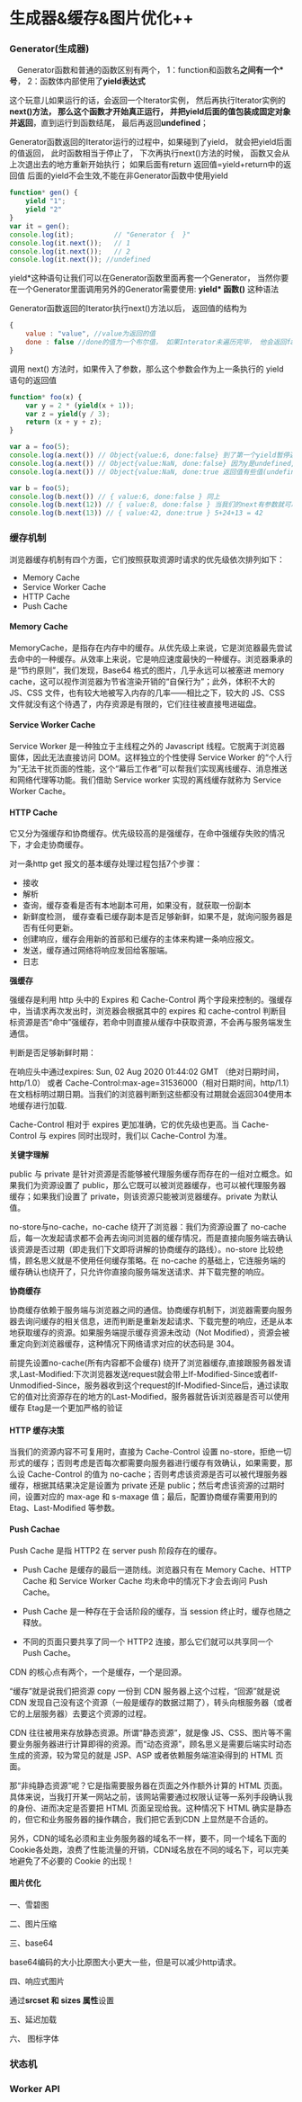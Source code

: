 # 生成器&缓存&图片优化++

### Generator(生成器)

　Generator函数和普通的函数区别有两个， 1：function和函数名**之间有一个\*号**， 2：函数体内部使用了**yield表达式** 

这个玩意儿如果运行的话，会返回一个Iterator实例， 然后再执行Iterator实例的**next()**方法， 那么这个函数才开始真正运行， 并把yield后面的值**包装成固定对象并返回**，直到运行到函数结尾， 最后再返回**undefined**；  

Generator函数返回的Iterator运行的过程中，如果碰到了yield， 就会把yield后面的值返回， 此时函数相当于停止了， 下次再执行next()方法的时候， 函数又会从上次退出去的地方重新开始执行； 如果后面有return 返回值=yield+return中的返回值 后面的yield不会生效,不能在非Generator函数中使用yield 

```js
function* gen() {
    yield "1";
    yield "2"
}
var it = gen();
console.log(it);          // "Generator {  }"
console.log(it.next());   // 1
console.log(it.next());   // 2
console.log(it.next()); //undefined
```

yield*这种语句让我们可以在Generator函数里面再套一个Generator， 当然你要在一个Generator里面调用另外的Generator需要使用: **yield\* 函数()** 这种语法 

Generator函数返回的Iterator执行next()方法以后， 返回值的结构为 

```js
{
    value : "value", //value为返回的值
    done : false //done的值为一个布尔值， 如果Interator未遍历完毕， 他会返回false， 否则返回true；
}
```

调用 next() 方法时，如果传入了参数，那么这个参数会作为上一条执行的 yield 语句的返回值 

```js
function* foo(x) {
	var y = 2 * (yield(x + 1));
	var z = yield(y / 3);
	return (x + y + z);
}

var a = foo(5);
console.log(a.next()) // Object{value:6, done:false} 到了第一个yield暂停返回回来,所以value为6,迭代器还有,所以done返回false
console.log(a.next()) // Object{value:NaN, done:false} 因为y是undefined,所以是NaN
console.log(a.next()) // Object{value:NaN, done:true 返回值有些值(undefined)相加不了,所以返回NaN

var b = foo(5);
console.log(b.next()) // { value:6, done:false } 同上
console.log(b.next(12)) // { value:8, done:false } 当我们的next有参数就可以当做上一次yield的值,2*12/3=8
console.log(b.next(13)) // { value:42, done:true } 5+24+13 = 42
```

### 缓存机制

浏览器缓存机制有四个方面，它们按照获取资源时请求的优先级依次排列如下：

- Memory Cache
- Service Worker Cache
- HTTP Cache
- Push Cache

#### Memory Cache

MemoryCache，是指存在内存中的缓存。从优先级上来说，它是浏览器最先尝试去命中的一种缓存。从效率上来说，它是响应速度最快的一种缓存。浏览器秉承的是“节约原则”，我们发现，Base64 格式的图片，几乎永远可以被塞进 memory cache，这可以视作浏览器为节省渲染开销的“自保行为”；此外，体积不大的 JS、CSS 文件，也有较大地被写入内存的几率——相比之下，较大的 JS、CSS 文件就没有这个待遇了，内存资源是有限的，它们往往被直接甩进磁盘。

#### Service Worker Cache

Service Worker 是一种独立于主线程之外的 Javascript 线程。它脱离于浏览器窗体，因此无法直接访问 DOM。这样独立的个性使得 Service Worker 的“个人行为”无法干扰页面的性能，这个“幕后工作者”可以帮我们实现离线缓存、消息推送和网络代理等功能。我们借助 Service worker 实现的离线缓存就称为 Service Worker Cache。

#### HTTP Cache

它又分为强缓存和协商缓存。优先级较高的是强缓存，在命中强缓存失败的情况下，才会走协商缓存。

对一条http get 报文的基本缓存处理过程包括7个步骤：

- 接收
- 解析
- 查询，缓存查看是否有本地副本可用，如果没有，就获取一份副本
- 新鲜度检测， 缓存查看已缓存副本是否足够新鲜，如果不是，就询问服务器是否有任何更新。
- 创建响应，缓存会用新的首部和已缓存的主体来构建一条响应报文。
- 发送，缓存通过网络将响应发回给客服端。
- 日志

**强缓存**

强缓存是利用 http 头中的 Expires 和 Cache-Control 两个字段来控制的。强缓存中，当请求再次发出时，浏览器会根据其中的 expires 和 cache-control 判断目标资源是否“命中”强缓存，若命中则直接从缓存中获取资源，不会再与服务端发生通信。

判断是否足够新鲜时期：

在响应头中通过expires: Sun, 02 Aug 2020 01:44:02 GMT （绝对日期时间，http/1.0） 或者 Cache-Control:max-age=31536000（相对日期时间，http/1.1）在文档标明过期日期。当我们的浏览器判断到这些都没有过期就会返回304使用本地缓存进行加载.

Cache-Control 相对于 expires 更加准确，它的优先级也更高。当 Cache-Control 与 expires 同时出现时，我们以 Cache-Control 为准。

**关键字理解**

public 与 private 是针对资源是否能够被代理服务缓存而存在的一组对立概念。如果我们为资源设置了 public，那么它既可以被浏览器缓存，也可以被代理服务器缓存；如果我们设置了 private，则该资源只能被浏览器缓存。private 为默认值。

no-store与no-cache，no-cache 绕开了浏览器：我们为资源设置了 no-cache 后，每一次发起请求都不会再去询问浏览器的缓存情况，而是直接向服务端去确认该资源是否过期（即走我们下文即将讲解的协商缓存的路线）。no-store 比较绝情，顾名思义就是不使用任何缓存策略。在 no-cache 的基础上，它连服务端的缓存确认也绕开了，只允许你直接向服务端发送请求、并下载完整的响应。

**协商缓存**

协商缓存依赖于服务端与浏览器之间的通信。协商缓存机制下，浏览器需要向服务器去询问缓存的相关信息，进而判断是重新发起请求、下载完整的响应，还是从本地获取缓存的资源。如果服务端提示缓存资源未改动（Not Modified），资源会被重定向到浏览器缓存，这种情况下网络请求对应的状态码是 304。

前提先设置no-cache(所有内容都不会缓存) 绕开了浏览器缓存,直接跟服务器发请求,Last-Modified:下次浏览器发送request就会带上If-Modified-Since或者If-Unmodified-Since，服务器收到这个request的If-Modified-Since后，通过读取它的值对比资源存在的地方的Last-Modified，服务器就告诉浏览器是否可以使用缓存
Etag是一个更加严格的验证

#### **HTTP 缓存决策**

当我们的资源内容不可复用时，直接为 Cache-Control 设置 no-store，拒绝一切形式的缓存；否则考虑是否每次都需要向服务器进行缓存有效确认，如果需要，那么设 Cache-Control 的值为 no-cache；否则考虑该资源是否可以被代理服务器缓存，根据其结果决定是设置为 private 还是 public；然后考虑该资源的过期时间，设置对应的 max-age 和 s-maxage 值；最后，配置协商缓存需要用到的 Etag、Last-Modified 等参数。

#### **Push Cachae**

Push Cache 是指 HTTP2 在 server push 阶段存在的缓存。

- Push Cache 是缓存的最后一道防线。浏览器只有在 Memory Cache、HTTP Cache 和 Service Worker Cache 均未命中的情况下才会去询问 Push Cache。

- Push Cache 是一种存在于会话阶段的缓存，当 session 终止时，缓存也随之释放。

- 不同的页面只要共享了同一个 HTTP2 连接，那么它们就可以共享同一个 Push Cache。

  

CDN 的核心点有两个，一个是缓存，一个是回源。

“缓存”就是说我们把资源 copy 一份到 CDN 服务器上这个过程，“回源”就是说 CDN 发现自己没有这个资源（一般是缓存的数据过期了），转头向根服务器（或者它的上层服务器）去要这个资源的过程。

CDN 往往被用来存放静态资源。所谓“静态资源”，就是像 JS、CSS、图片等不需要业务服务器进行计算即得的资源。而“动态资源”，顾名思义是需要后端实时动态生成的资源，较为常见的就是 JSP、ASP 或者依赖服务端渲染得到的 HTML 页面。

那“非纯静态资源”呢？它是指需要服务器在页面之外作额外计算的 HTML 页面。具体来说，当我打开某一网站之前，该网站需要通过权限认证等一系列手段确认我的身份、进而决定是否要把 HTML 页面呈现给我。这种情况下 HTML 确实是静态的，但它和业务服务器的操作耦合，我们把它丢到CDN 上显然是不合适的。

另外，CDN的域名必须和主业务服务器的域名不一样，要不，同一个域名下面的Cookie各处跑，浪费了性能流量的开销，CDN域名放在不同的域名下，可以完美地避免了不必要的 Cookie 的出现！

#### 图片优化

一、雪碧图

二、图片压缩

三、base64

base64编码的大小比原图大小更大一些，但是可以减少http请求。

四、响应式图片

通过**srcset 和 sizes 属性**设置

五、延迟加载

六、 图标字体

### 状态机

### Worker API